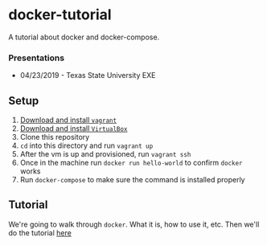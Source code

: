 # docker-tutorial
A tutorial about docker and docker-compose.

### Presentations
* 04/23/2019 - Texas State University EXE

## Setup
1. [Download and install `vagrant`](https://www.vagrantup.com/downloads.html)
2. [Download and install `VirtualBox`](https://www.virtualbox.org/wiki/Downloads)
3. Clone this repository
4. `cd` into this directory and run `vagrant up`
5. After the vm is up and provisioned, run `vagrant ssh`
6. Once in the machine run `docker run hello-world` to confirm `docker` works
7. Run `docker-compose` to make sure the command is installed properly

## Tutorial
We're going to walk through `docker`. What it is, how to use it, etc. Then 
we'll do the tutorial [here](https://docs.docker.com/compose/gettingstarted/)

